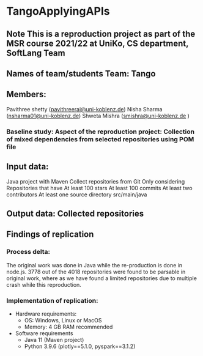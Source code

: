 # TangoApplyingAPIs

## Note This is a reproduction project as part of the MSR course 2021/22 at UniKo, CS department, SoftLang Team

## Names of team/students Team: Tango 
## Members: 
Pavithree shetty (pavithreerai@uni-koblenz.de) 
Nisha Sharma (nsharma01@uni-koblenz.de) 
Shweta Mishra (smishra@uni-koblenz.de ) 

### Baseline study: Aspect of the reproduction project: Collection of mixed dependencies from selected repositories using POM file

## Input data: 
Java project with Maven Collect repositories from Git Only considering Repositories that have At least 100 stars At least 100 commits At least two contributors At least one source directory src/main/java

## Output data: Collected repositories

## Findings of replication 
### Process delta: 
The original work was done in Java while the re-production is done in node.js. 3778 out of the 4018 repositories were found to be parsable in original work, where as we have found a limited repositories due to multiple crash while this reproduction.

### Implementation of replication: 
* Hardware requirements: 
  * OS: Windows, Linux or MacOS 
  * Memory: 4 GB RAM recommended 
* Software requirements 
  * Java 11 (Maven project) 
  * Python 3.9.6 (plotly==5.1.0, pyspark==3.1.2)

